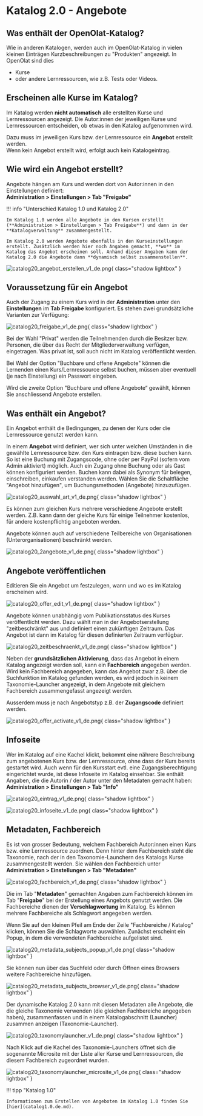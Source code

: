 # Katalog 2.0 - Angebote


## Was enthält der OpenOlat-Katalog?

Wie in anderen Katalogen, werden auch im OpenOlat-Katalog in vielen kleinen Einträgen Kurzbeschreibungen zu "Produkten" angezeigt. In OpenOlat sind dies

- Kurse 
- oder andere Lernressourcen, wie z.B. Tests oder Videos.


## Erscheinen alle Kurse im Katalog?

Im Katalog werden **nicht automatisch** alle erstellten Kurse und Lernressourcen angezeigt. Die Autor:innen der jeweiligen Kurse und Lernressourcen entscheiden, ob etwas in den Katalog aufgenommen wird.

Dazu muss im jeweiligen Kurs bzw. der Lernressource ein **Angebot** erstellt werden.<br>
Wenn kein Angebot erstellt wird, erfolgt auch kein Katalogeintrag.


## Wie wird ein Angebot erstellt?

Angebote hängen am Kurs und werden dort von Autor:innen in den Einstellungen definiert:<br>
**Administration > Einstellungen > Tab "Freigabe"**

!!! info "Unterschied Katalog 1.0 und Katalog 2.0"

    Im Katalog 1.0 werden alle Angebote in den Kursen erstellt (**Administration > Einstellungen > Tab Freigabe**) und dann in der **Katalogverwaltung** zusammengestellt.

    Im Katalog 2.0 werden Angebote ebenfalls in den Kurseinstellungen erstellt. Zusätzlich werden hier noch Angaben gemacht, **wo** im Katalog das Angebot erscheinen soll. Anhand dieser Angaben kann der Katalog 2.0 die Angebote dann **dynamisch selbst zusammenstellen**.

![catalog20_angebot_erstellen_v1_de.png](assets/catalog20_angebot_erstellen_v1_de.png){ class="shadow lightbox" }


## Voraussetzung für ein Angebot

Auch der Zugang zu einem Kurs wird in der **Administration** unter den **Einstellungen** im **Tab Freigabe** konfiguriert. Es stehen zwei grundsätzliche Varianten zur Verfügung:

![catalog20_freigabe_v1_de.png](assets/catalog20_freigabe_v1_de.png){ class="shadow lightbox" }

Bei der Wahl "Privat" werden die Teilnehmenden durch die Besitzer bzw. Personen, die über das Recht der Mitgliederverwaltung verfügen, eingetragen. Was privat ist, soll auch nicht im Katalog veröffentlicht werden.

Bei Wahl der Option "Buchbare und offene Angebote" können die Lernenden einen Kurs/Lernressource selbst buchen, müssen aber eventuell (je nach Einstellung) ein Passwort eingeben.

Wird die zweite Option "Buchbare und offene Angebote“ gewählt, können Sie anschliessend Angebote erstellen.


## Was enthält ein Angebot?

Ein Angebot enthält die Bedingungen, zu denen der Kurs oder die Lernressource genutzt werden kann.

In einem **Angebot** wird definiert, wer sich unter welchen Umständen in die gewählte Lernressource bzw. den Kurs eintragen bzw. diese buchen kann. So ist eine Buchung mit Zugangscode, ohne oder per PayPal (sofern vom Admin aktiviert) möglich. Auch ein Zugang ohne Buchung oder als Gast können konfiguriert werden. Buchen kann dabei als Synonym für belegen, einschreiben, einkaufen verstanden werden. Wählen Sie die Schaltfläche "Angebot hinzufügen", um Buchungsmethoden (Angebote) hinzuzufügen.

![catalog20_auswahl_art_v1_de.png](assets/catalog20_auswahl_art_v1_de.png){ class="shadow lightbox" }

Es können zum gleichen Kurs mehrere verschiedene Angebote erstellt werden. Z.B. kann dann der gleiche Kurs für einige Teilnehmer kostenlos, für andere kostenpflichtig angeboten werden.

Angebote können auch auf verschiedene Teilbereiche von Organisationen (Unterorganisationen) beschränkt werden.

![catalog20_2angebote_v1_de.png](assets/catalog20_2angebote_v1_de.png){ class="shadow lightbox" }

## Angebote veröffentlichen

Editieren Sie ein Angebot um festzulegen, wann und wo es im Katalog erscheinen wird.

![catalog20_offer_edit_v1_de.png](assets/catalog20_offer_edit_v1_de.png){ class="shadow lightbox" }

Angebote können unabhängig vom Publikationsstatus des Kurses veröffentlicht werden. Dazu wählt man in der Angebotserstellung "zeitbeschränkt" aus und definiert einen zukünftigen Zeitraum. Das Angebot ist dann im Katalog für diesen definierten Zeitraum verfügbar.

![catalog20_zeitbeschraenkt_v1_de.png](assets/catalog20_zeitbeschraenkt_v1_de.png){ class="shadow lightbox" }

Neben der **grundsätzlichen Aktivierung**, dass das Angebot in einem Katalog angezeigt werden soll, kann ein **Fachbereich** angegeben werden. Wird kein Fachbereich angegeben, kann das Angebot zwar z.B. über die Suchfunktion im Katalog gefunden werden, es wird jedoch in keinem Taxonomie-Launcher angezeigt, in dem Angebote mit gleichem Fachbereich zusammengefasst angezeigt werden. 

Ausserdem muss je nach Angebotstyp z.B. der **Zugangscode** definiert werden.

![catalog20_offer_activate_v1_de.png](assets/catalog20_offer_activate_v1_de.png){ class="shadow lightbox" }


## Infoseite

Wer im Katalog auf eine Kachel klickt, bekommt eine nährere Beschreibung zum angebotenen Kurs bzw. der Lernressource, ohne dass der Kurs bereits gestartet wird. Auch wenn für den Kursstart evtl. eine Zugangsberechtigung eingerichtet wurde, ist diese Infoseite im Katalog einsehbar. Sie enthält Angaben, die die Autorin / der Autor unter den Metadaten gemacht haben:
**Administration > Einstellungen > Tab "Info"**

![catalog20_eintrag_v1_de.png](assets/catalog20_eintrag_v1_de.png){ class="shadow lightbox" }

![catalog20_infoseite_v1_de.png](assets/catalog20_infoseite_v1_de.png){ class="shadow lightbox" }

## Metadaten, Fachbereich

Es ist von grosser Bedeutung, welchem Fachbereich Autor:innen einen Kurs bzw. eine Lernressource zuordnen. Denn hinter dem Fachbereich steht die Taxonomie, nach der in den Taxonomie-Launchern des Katalogs Kurse zusammengestellt werden. Sie wählen den Fachbereich unter **Administration > Einstellungen > Tab "Metadaten"** 

![catalog20_fachbereich_v1_de.png](assets/catalog20_fachbereich_v1_de.png){ class="shadow lightbox" }

Die im Tab "**Metadaten**" gemachten Angaben zum Fachbereich können im Tab "**Freigabe**" bei der Erstellung eines Angebots genutzt werden. Die Fachbereiche dienen der **Verschlagwortung** im Katalog. Es können mehrere Fachbereiche als Schlagwort angegeben werden. 

Wenn Sie auf den kleinen Pfeil am Ende der Zeile "Fachbereiche / Katalog" klicken, können Sie die Schlagworte auswählen. Zunächst erscheint ein Popup, in dem die verwendeten Fachbereiche aufgelistet sind. 

![catalog20_metadata_subjects_popup_v1_de.png](assets/catalog20_metadata_subjects_popup_v1_de.png){ class="shadow lightbox" }

Sie können nun über das Suchfeld oder durch Öffnen eines Browsers weitere Fachbereiche hinzufügen.

![catalog20_metadata_subjects_browser_v1_de.png](assets/catalog20_metadata_subjects_browser_v1_de.png){ class="shadow lightbox" }

Der dynamische Katalog 2.0 kann mit diesen Metadaten alle Angebote, die die gleiche Taxonomie verwenden (die gleichen Fachbereiche angegeben haben), zusammenfassen und in einem Katalogabschnitt (Launcher) zusammen anzeigen (Taxonomie-Launcher). 

![catalog20_taxonomylauncher_v1_de.png](assets/catalog20_taxonomylauncher_v1_de.png){ class="shadow lightbox" }

Nach Klick auf die Kachel des Taxonomie-Launchers öffnet sich die sogenannte Microsite mit der Liste aller Kurse und Lernressourcen, die diesem Fachbereich zugeordnet wurden.  

![catalog20_taxonomylauncher_microsite_v1_de.png](assets/catalog20_taxonomylauncher_microsite_v1_de.png){ class="shadow lightbox" }


!!! tipp "Katalog 1.0"

    Informationen zum Erstellen von Angeboten im Katalog 1.0 finden Sie [hier](catalog1.0.de.md). 